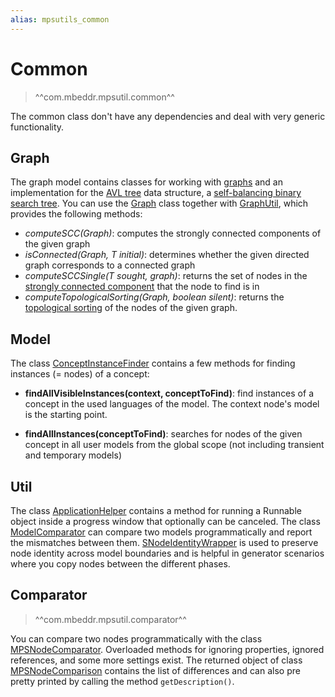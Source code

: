 ```yaml
---
alias: mpsutils_common
---
```


# Common

> ^^com.mbeddr.mpsutil.common^^

The common class don't have any dependencies and deal with very generic functionality.

## Graph

The graph model contains classes for working with [graphs](https://en.wikipedia.org/wiki/Graph_theory) and an implementation for the [AVL tree](https://en.wikipedia.org/wiki/AVL_tree) data structure, a [self-balancing binary search tree](https://en.wikipedia.org/wiki/Self-balancing_binary_search_tree).
You can use the [Graph](http://127.0.0.1:63320/node?ref=r%3A007d0985-20e2-4d70-80f1-d0de1aff1076%28com.mbeddr.mpsutil.common.graph%29%2F176714188933282830) class together with [GraphUtil](http://127.0.0.1:63320/node?ref=r%3A007d0985-20e2-4d70-80f1-d0de1aff1076%28com.mbeddr.mpsutil.common.graph%29%2F5943598111404841931), which provides the following methods:

- *computeSCC(Graph)*: computes the strongly connected components of the given graph
- *isConnected(Graph, T initial)*: determines whether the given directed graph corresponds to a connected graph
- *computeSCCSingle(T sought, graph)*: returns the set of nodes in the [strongly connected component](https://en.wikipedia.org/wiki/Strongly_connected_component) that the node to find is in
- *computeTopologicalSorting(Graph, boolean silent)*: returns the [topological sorting](https://en.wikipedia.org/wiki/Topological_sorting) of the nodes of the given graph.

## Model

The class [ConceptInstanceFinder](http://127.0.0.1:63320/node?ref=r%3A72bc3a97-6a66-47f6-8cf2-f88ab2ada651%28com.mbeddr.mpsutil.common.model%29%2F6573709714620204463) contains a few methods for finding instances (= nodes) of a concept:

- **findAllVisibleInstances(context, conceptToFind)**: find instances of a concept in the used languages of the model. The context node's model is the starting point.

- **findAllInstances(conceptToFind)**: searches for nodes of the given concept in all user models from the global scope (not including transient and temporary models)

## Util

The class [ApplicationHelper](http://127.0.0.1:63320/node?ref=c7a315e6-1d93-4186-85bc-2dfafd1ccc21%2Fr%3Afb1c47d7-a72e-4e01-92dc-1e9f2ba4a118%28com.mbeddr.mpsutil.common%2Fcom.mbeddr.mpsutil.common.util%29%2F4815130854730761782) contains a method for running a Runnable object inside a progress window that optionally can be canceled. The class [ModelComparator](http://127.0.0.1:63320/node?ref=c7a315e6-1d93-4186-85bc-2dfafd1ccc21%2Fr%3Afb1c47d7-a72e-4e01-92dc-1e9f2ba4a118%28com.mbeddr.mpsutil.common%2Fcom.mbeddr.mpsutil.common.util%29%2F4319749102858900393) can compare two models programmatically and report the mismatches between them. [SNodeIdentityWrapper](http://127.0.0.1:63320/node?ref=c7a315e6-1d93-4186-85bc-2dfafd1ccc21%2Fr%3Afb1c47d7-a72e-4e01-92dc-1e9f2ba4a118%28com.mbeddr.mpsutil.common%2Fcom.mbeddr.mpsutil.common.util%29%2F7967869439934824295) is used to preserve node identity across model boundaries and is helpful in generator scenarios where you copy nodes between the different phases.

## Comparator

> ^^com.mbeddr.mpsutil.comparator^^

You can compare two nodes programmatically with the class [MPSNodeComparator](http://127.0.0.1:63320/node?ref=r%3Aec874b45-e888-42e6-995a-a298cefdff55%28com.mbeddr.mpsutil.comparator.code%29%2F3873779224823864369). Overloaded methods
for ignoring properties, ignored references, and some more settings exist. The returned object of class [MPSNodeComparison](http://127.0.0.1:63320/node?ref=r%3Aec874b45-e888-42e6-995a-a298cefdff55%28com.mbeddr.mpsutil.comparator.code%29%2F4775189917183996595) contains the list of differences and can also pre pretty printed by calling the method `getDescription()`.
